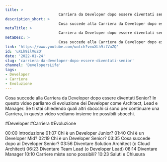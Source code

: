 ```yaml
---
title: > 
                        Carriera da Developer dopo essere diventati senior!
description_short: > 
                        Cosa succede alla Carriera da Developer dopo essere diventati Senior? In questo video parliamo di evoluzione dei Developer ...
metaTitle: > 
                        Carriera da Developer dopo essere diventati senior!
metaDesc: > 
                        Cosa succede alla Carriera da Developer dopo essere diventati Senior? In questo video parliamo di evoluzione dei Developer ...
link: 'https://www.youtube.com/watch?v=uXLh9ilVuZQ'
id: 'uXLh9ilVuZQ'
date: '2022-01-24'
slug: 'carriera-da-developer-dopo-essere-diventati-senior'
channel: 'DevelopersLife'
tags: 
- Developer
- Carriera
- Evoluzione
---
```

Cosa succede alla Carriera da Developer dopo essere diventati Senior? In questo video parliamo di evoluzione dei Developer come Architect, Lead e Manager.
Se ti stai chiedendo quali altri sbocchi ci sono per continuare una Carriera, in questo video vediamo insieme tre possibili sbocchi.

#Developer #Carriera #Evoluzione

00:00 Introduzione
01:07 Chi è un Developer Junior?
01:40 Chi è un Developer Mid?
02:19 Chi è un Developer Senior?
03:35 Cosa succede dopo ai Developer Senior?
03:56 Diventare Solution Architect (o Cloud Architect)
06:23 Diventare Team Lead (o Developer Lead)
08:14 Diventare Manager 
10:10 Carriere miste sono possibili?
10:23 Saluti e Chiusura